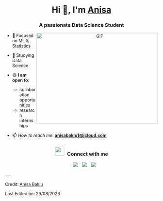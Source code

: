 <h1 align="center">Hi 👋, I'm <a href="https://github.com/Ann155a" target="blank">
Anisa</a></h1>
<h3 align="center">A passionate Data Science Student</h3>

<a target="_blank" align="center">
  <img align="right" top="500" height="300" width="400" alt="GIF" src="https://media.tenor.com/PP9v7VIs6R4AAAAd/scaler-create-impact.gif">
</a>

- 🔭 Focused on ML & Statistics

- 🌱 Studying Data Science
  
- 😄 **I am open to**:
	- collaboration opportunities 
	- research internships

- 📫 _How to reach me_: **anisabakiu1@icloud.com**
  
<h3 align="center" > <img src="https://media.giphy.com/media/iY8CRBdQXODJSCERIr/giphy.gif" width="30" height="30" style="margin-right: 10px;">Connect with me </h3>

<p align="center">

 <div align="center"  class="icons-social" style="margin-left: 10px;">
        <a style="margin-left: 10px;"  target="_blank" href="https://www.linkedin.com/in/anisa-bakiu-8888a10b1/">
			<img src="https://img.icons8.com/doodle/40/000000/linkedin--v2.png"></a>
        <a style="margin-left: 10px;" target="_blank" href="https://github.com/Ann155a">
		<img src="https://img.icons8.com/doodle/40/000000/github--v1.png"></a>
		<a style="margin-left: 10px;" target="_blank" href="https://stackoverflow.com/users/19318530/anisa">
				<img src="https://img.icons8.com/external-tal-revivo-color-tal-revivo/40/000000/external-stack-overflow-is-a-question-and-answer-site-for-professional-logo-color-tal-revivo.png"></a>
      </div>

</p>
---

Credit: [Anisa Bakiu](https://github.com/Ann155a)

Last Edited on: 29/08/2023
